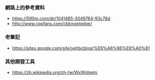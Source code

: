 ### 網路上的參考資料
+ https://590m.com/dir/1041485-3049764-93c76d
+ http://www.cppfans.com/cbknowledge/

### 老筆記
+ https://sites.google.com/site/yehbcblog/%E9%A6%96%E9%A0%81


### 其他開發工具
+ https://zh.wikipedia.org/zh-tw/WxWidgets
